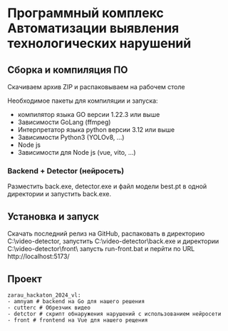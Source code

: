 # Программный комплекс Автоматизации выявления технологических нарушений 

## Сборка и компиляция ПО

Скачиваем архив ZIP и распаковываем на рабочем столе

Необходимое пакеты для компиляции и запуска:
* компилятор языка GO версии 1.22.3 или выше
* Зависимости GoLang (ffmpeg)
* Интерпретатор языка  python версии 3.12 или выше
* Зависимости Python3 (YOLOv8, ...)
* Node js
* Зависимости для Node js (vue, vito, ...)

### Backend + Detector (нейросеть)
Разместить back.exe, detector.exe и файл модели best.pt в одной директории и запустить back.exe.

## Установка и запуск
Скачать последний релиз на GitHub, распаковать в директорию C:\video-detector\, запустить C:\video-detector\back.exe и директории C:\video-detector\front\ запусть run-front.bat и перйти по URL http://localhost:5173/


## Проект
```
zarau_hackaton_2024_vl:
- amnyam # backend на Go для нашего решения
- сutterc # Обрезчик видео 
- detctor # скрипт обнаружения нарушений с использованием нейросети
- front # frontend на Vue для нашего рещения
```